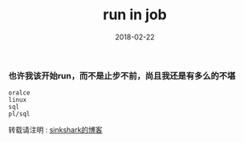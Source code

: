 ﻿---
layout: post
title: run in job
date: 2018-02-22
tag: sink
---

### 也许我该开始run，而不是止步不前，尚且我还是有多么的不堪
```
oralce
linux
sql
pl/sql
```

转载请注明 : [sinkshark的博客](http://sinkshark.com/)